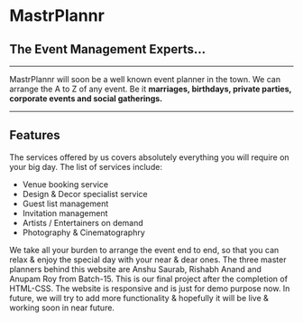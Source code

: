 # MastrPlannr

## The Event Management Experts... 

---

MastrPlannr will soon be a well known event planner in the town. We can arrange the A to Z of any event. 
Be it **marriages, birthdays, private parties, corporate events and social gatherings.**

---

## Features

The services offered by us covers absolutely everything you will require on your big day. The list of services include:

* Venue booking service
* Design & Decor specialist service
* Guest list management
* Invitation management
* Artists / Entertainers on demand
* Photography & Cinematographry 


We take all your burden to arrange the event end to end, so that you can relax & enjoy the special day with your near & dear ones.
The three master planners behind this website are Anshu Saurab, Rishabh Anand and Anupam Roy from Batch-15. This is our final project after the completion of HTML-CSS. 
The website is responsive and is just for demo purpose now. In future, we will try to add more functionality & hopefully it will be live & working soon in near future.
